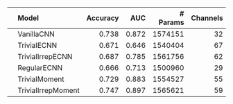|    | Model              |   Accuracy |   AUC |   # Params |   Channels |   N Layers |
|:---|:-------------------|-----------:|------:|-----------:|-----------:|-----------:|
|    | VanillaCNN         |      0.738 | 0.872 |    1574151 |         32 |          5 |
|    | TrivialECNN        |      0.671 | 0.646 |    1540404 |         67 |          5 |
|    | TrivialIrrepECNN   |      0.687 | 0.785 |    1561756 |         62 |          5 |
|    | RegularECNN        |      0.666 | 0.713 |    1500960 |         29 |          5 |
|    | TrivialMoment      |      0.729 | 0.883 |    1554527 |         55 |          5 |
|    | TrivialIrrepMoment |      0.747 | 0.897 |    1565621 |         59 |          5 |